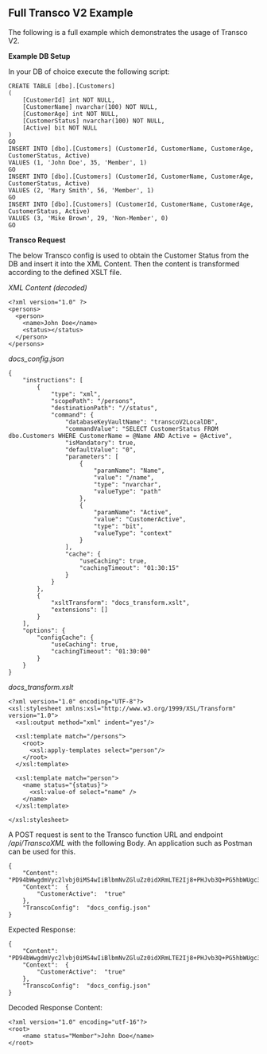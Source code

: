 ## Full Transco V2 Example

The following is a full example which demonstrates the usage of Transco V2.

**Example DB Setup**

In your DB of choice execute the following script:

    CREATE TABLE [dbo].[Customers]
    (
    	[CustomerId] int NOT NULL,
    	[CustomerName] nvarchar(100) NOT NULL,
    	[CustomerAge] int NOT NULL,
    	[CustomerStatus] nvarchar(100) NOT NULL,
    	[Active] bit NOT NULL
    )
    GO
    INSERT INTO [dbo].[Customers] (CustomerId, CustomerName, CustomerAge, CustomerStatus, Active)
    VALUES (1, 'John Doe', 35, 'Member', 1)
    GO
    INSERT INTO [dbo].[Customers] (CustomerId, CustomerName, CustomerAge, CustomerStatus, Active)
    VALUES (2, 'Mary Smith', 56, 'Member', 1)
    GO
    INSERT INTO [dbo].[Customers] (CustomerId, CustomerName, CustomerAge, CustomerStatus, Active)
    VALUES (3, 'Mike Brown', 29, 'Non-Member', 0)
    GO

**Transco Request**



The below Transco config is used to obtain the Customer Status from the DB and insert it into the XML Content. Then the content is transformed according to the defined XSLT file.

*XML Content (decoded)*

    <?xml version="1.0" ?>
    <persons>
      <person>
        <name>John Doe</name>
        <status></status>
      </person>
    </persons>

*docs_config.json*

    {
    	"instructions": [
    		{
    			"type": "xml",
    			"scopePath": "/persons",
    			"destinationPath": "//status",
    			"command": {
    				"databaseKeyVaultName": "transcoV2LocalDB",
    				"commandValue": "SELECT CustomerStatus FROM dbo.Customers WHERE CustomerName = @Name AND Active = @Active",
    				"isMandatory": true,
    				"defaultValue": "0",
    				"parameters": [
    					{
    						"paramName": "Name",
    						"value": "/name",
    						"type": "nvarchar",
    						"valueType": "path"
    					},
    					{
    						"paramName": "Active",
    						"value": "CustomerActive",
    						"type": "bit",
    						"valueType": "context"
    					}
    				],
    				"cache": {
    					"useCaching": true,
    					"cachingTimeout": "01:30:15"
    				}
    			}
    		},
    		{
    			"xsltTransform": "docs_transform.xslt",
    			"extensions": []
    		}
    	],
    	"options": {
    		"configCache": {
    			"useCaching": true,
    			"cachingTimeout": "01:30:00"
    		}
    	}
    }



*docs_transform.xslt*

    <?xml version="1.0" encoding="UTF-8"?>
    <xsl:stylesheet xmlns:xsl="http://www.w3.org/1999/XSL/Transform" version="1.0">
      <xsl:output method="xml" indent="yes"/>
    
      <xsl:template match="/persons">
        <root>
          <xsl:apply-templates select="person"/>
        </root>
      </xsl:template>
    
      <xsl:template match="person">
        <name status="{status}">
          <xsl:value-of select="name" />
        </name>
      </xsl:template>
    
    </xsl:stylesheet>

A POST request is sent to the Transco function URL and endpoint */api/TranscoXML* with the following Body. An application such as Postman can be used for this.

    { 
	    "Content":  "PD94bWwgdmVyc2lvbj0iMS4wIiBlbmNvZGluZz0idXRmLTE2Ij8+PHJvb3Q+PG5hbWUgc3RhdHVzPSJNZW1iZXIiPkpvaG4gRG9lPC9uYW1lPjwvcm9vdD4=",  
	    "Context":  { 
		    "CustomerActive":  "true"   
	    },   
	    "TranscoConfig":  "docs_config.json"    
    }

Expected Response:

    {
    	"Content":  "PD94bWwgdmVyc2lvbj0iMS4wIiBlbmNvZGluZz0idXRmLTE2Ij8+PHJvb3Q+PG5hbWUgc3RhdHVzPSJNZW1iZXIiPkpvaG4gRG9lPC9uYW1lPjwvcm9vdD4=",
    	"Context":  {
    		"CustomerActive":  "true"
    	},
    	"TranscoConfig":  "docs_config.json"
    }
Decoded Response Content:

    <?xml version="1.0" encoding="utf-16"?>
    <root>
	    <name status="Member">John Doe</name>
    </root>
